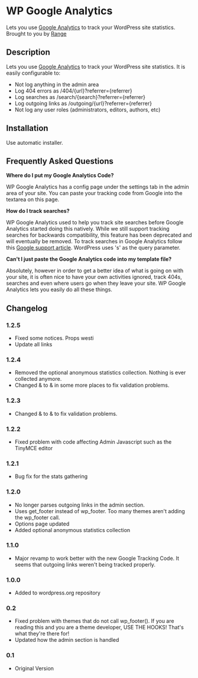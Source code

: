 # WP Google Analytics

Lets you use <a href="http://analytics.google.com">Google Analytics</a> to track your WordPress site statistics.  Brought to you by <a href="http://ran.ge">Range</a>

## Description

Lets you use <a href="http://analytics.google.com">Google Analytics</a> to track
your WordPress site statistics.  It is easily configurable to:

* Not log anything in the admin area
* Log 404 errors as /404/{url}?referrer={referrer}
* Log searches as /search/{search}?referrer={referrer}
* Log outgoing links as /outgoing/{url}?referrer={referrer}
* Not log any user roles (administrators, editors, authors, etc)

## Installation

Use automatic installer.

## Frequently Asked Questions

**Where do I put my Google Analytics Code?**

WP Google Analytics has a config page under the settings tab in the admin area
of your site.  You can paste your tracking code from Google into the textarea on
this page.

**How do I track searches?**

WP Google Analytics used to help you track site searches before Google Analytics
started doing this natively.  While we still support tracking searches for
backwards compatibility, this feature has been deprecated and will eventually be
removed.  To track searches in Google Analytics follow this
<a href="http://support.google.com/analytics/bin/answer.py?hl=en&answer=1012264">Google support article</a>.
WordPress uses 's' as the query parameter.

**Can't I just paste the Google Analytics code into my template file?**

Absolutely, however in order to get a better idea of what is going on with your
site, it is often nice to have your own activities ignored, track 404s, searches
and even where users go when they leave your site.  WP Google Analytics lets you
easily do all these things.


## Changelog

### 1.2.5
* Fixed some notices. Props westi
* Update all links

### 1.2.4
* Removed the optional anonymous statistics collection.  Nothing is ever collected anymore.
* Changed & to &amp; in some more places to fix validation problems.

### 1.2.3
* Changed & to &amp; to fix validation problems.

### 1.2.2
* Fixed problem with code affecting Admin Javascript such as the TinyMCE editor

### 1.2.1
* Bug fix for the stats gathering

### 1.2.0
* No longer parses outgoing links in the admin section.
* Uses get_footer instead of wp_footer.  Too many themes aren't adding the wp_footer call.
* Options page updated
* Added optional anonymous statistics collection

### 1.1.0
* Major revamp to work better with the new Google Tracking Code.  It seems that outgoing links weren't being tracked properly.

### 1.0.0
* Added to wordpress.org repository

### 0.2
* Fixed problem with themes that do not call wp_footer().  If you are reading this and you are a theme developer, USE THE HOOKS!  That's what they're there for!
* Updated how the admin section is handled

### 0.1
* Original Version
